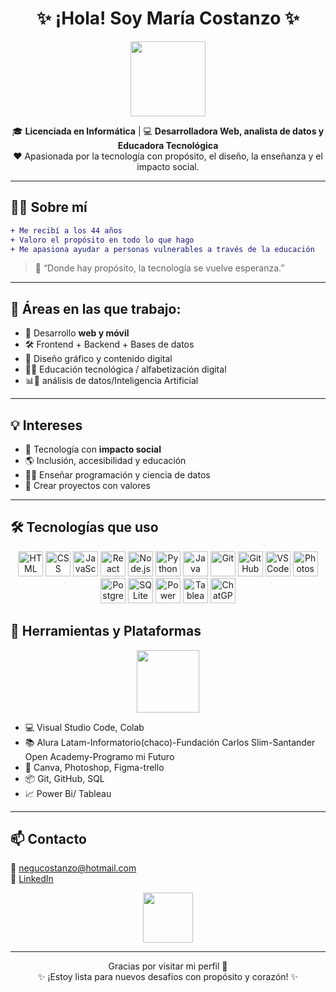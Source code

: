 <h1 align="center">✨ ¡Hola! Soy María Costanzo ✨</h1>

<p align="center">
  <img src="https://media2.giphy.com/media/v1.Y2lkPTc5MGI3NjExaDJuYnhsNXBjZWlpcXBlOGxrcjJnNDN2cDZ5bXhodnN1MXd2bDdkNyZlcD12MV9pbnRlcm5hbF9naWZfYnlfaWQmY3Q9Zw/W4IY7zQdRh7Ow/giphy.gif" height="120"/>
</p>

<p align="center">
🎓 <b>Licenciada en Informática</b> | 💻 <b>Desarrolladora Web, analista de datos y Educadora Tecnológica</b><br/>
❤️ Apasionada por la tecnología con propósito, el diseño, la enseñanza y el impacto social.
</p>

---

## 🙋‍♀️ Sobre mí

```diff
+ Me recibí a los 44 años
+ Valoro el propósito en todo lo que hago
+ Me apasiona ayudar a personas vulnerables a través de la educación
```

> 💬 “Donde hay propósito, la tecnología se vuelve esperanza.” 

---

## 🌱 Áreas en las que trabajo:

- 🧠 Desarrollo **web y móvil**
- 🛠️ Frontend + Backend + Bases de datos
- 🎨 Diseño gráfico y contenido digital
- 👩‍🏫 Educación tecnológica / alfabetización digital
- 📊🤖 análisis de datos/Inteligencia Artificial
  
---

## 💡 Intereses

- 🤝 Tecnología con **impacto social**
- 🌎 Inclusión, accesibilidad y educación
- 👩‍💻 Enseñar programación y ciencia de datos
- 🙌 Crear proyectos con valores

---

## 🛠️ Tecnologías que uso
<p align="center">
  <img src="https://skillicons.dev/icons?i=html" height="40" alt="HTML"/>
  <img src="https://skillicons.dev/icons?i=css" height="40" alt="CSS"/>
  <img src="https://skillicons.dev/icons?i=js" height="40" alt="JavaScript"/>
  <img src="https://skillicons.dev/icons?i=react" height="40" alt="React"/>
  <img src="https://skillicons.dev/icons?i=nodejs" height="40" alt="Node.js"/>
  <img src="https://skillicons.dev/icons?i=python" height="40" alt="Python"/>
  <img src="https://skillicons.dev/icons?i=java" height="40" alt="Java"/>
  <img src="https://skillicons.dev/icons?i=git" height="40" alt="Git"/>
  <img src="https://skillicons.dev/icons?i=github" height="40" alt="GitHub"/>
  <img src="https://skillicons.dev/icons?i=vscode" height="40" alt="VS Code"/>
  <img src="https://skillicons.dev/icons?i=photoshop" height="40" alt="Photoshop"/>
  <img src="https://skillicons.dev/icons?i=postgres" height="40" alt="PostgreSQL"/>
  <img src="https://skillicons.dev/icons?i=sqlite" height="40" alt="SQLite"/>
  <img src="https://img.icons8.com/?size=40&id=vsflLExWS6II&format=png" height="40" alt="Power BI"/>
  <img src="https://img.icons8.com/?size=48&id=9Kvi1p1F0tUo&format=png" height="40" alt="Tableau"/>
  <img src="https://img.icons8.com/?size=40&id=fO5yVwARGUEB&format=png" height="40" alt="ChatGPT"/>
  </p>


## 🧩 Herramientas y Plataformas

<p align="center">
  <img src="https://media.giphy.com/media/qgQUggAC3Pfv687qPC/giphy.gif" height="100" />
   
</p>

- 💻 Visual Studio Code, Colab
- 📚 Alura Latam-Informatorio(chaco)-Fundación Carlos Slim-Santander Open Academy-Programo mi Futuro
- 🧠 Canva, Photoshop, Figma-trello
- 📦 Git, GitHub, SQL
- 📈 Power Bi/ Tableau

---



## 📫 Contacto

📧 [negucostanzo@hotmail.com](mailto:negucostanzo@hotmail.com)  
🔗 [LinkedIn](https://www.linkedin.com/in/maria-antonia-costanzo-164345214)

<p align="center">
  <img src="https://media.giphy.com/media/du3J3cXyzhj75IOgvA/giphy.gif" height="80" />
</p>

---

<p align="center">
Gracias por visitar mi perfil 🤗 <br/>
✨ ¡Estoy lista para nuevos desafíos con propósito y corazón! ✨
</p>
